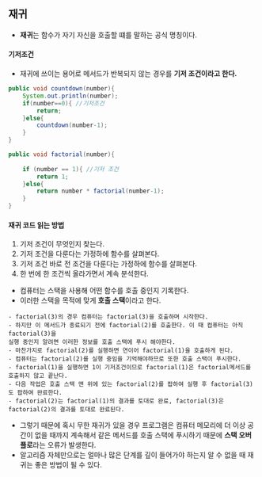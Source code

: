## 재귀
- **재귀**는 함수가 자기 자신을 호출할 떄를 말하는 공식 명칭이다.
#### **기저조건**
- 재귀에 쓰이는 용어로 메서드가 반복되지 않는 경우를 **기저 조건이라고 한다.**
~~~java
public void countdown(number){
    System.out.println(number);
    if(number==0){ //기저조건
        return;
    }else{
        countdown(number-1);
    }
}

public void factorial(number){
    
    if (number == 1){ //기저 조건
        return 1;
    }else{
        return number * factorial(number-1);
    }
}
~~~

#### **재귀 코드 읽는 방법**
1. 기저 조건이 무엇인지 찾는다.
2. 기저 조건을 다룬다는 가정하에 함수를 살펴본다.
3. 기저 조건 바로 전 조건을 다룬다는 가정하에 함수를 살펴본다.
4. 한 번에 한 조건씩 올라가면서 계속 분석한다.

- 컴퓨터는 스택을 사용해 어떤 함수를 호출 중인지 기록한다. 
- 이러한 스택을 목적에 맞게 **호출 스택**이라고 한다.
~~~
- factorial(3)의 경우 컴퓨터는 factorial(3)을 호출하며 시작한다.
- 하지만 이 메서드가 종료되기 전에 factorial(2)를 호출한다. 이 때 컴퓨터는 아직 factorial(3)을
실행 중인지 알려면 이러한 정보를 호출 스택에 푸시 해야한다.
- 마찬가지로 factorial(2)를 실행하면 연이어 factorial(1)을 호출하게 된다.
- 컴퓨터는 factorial(2)를 실행 중임을 기억해야하므로 또한 호출 스택이 푸시한다.
- factorial(1)을 실행하면 1이 기저조건이므로 factorial(1)은 factorial메서드를 호출하지 않고 끝난다.
- 다음 작업은 호출 스택 맨 위에 있는 factorial(2)를 팝하여 실행 후 factorial(3)도 팝하여 완료한다.
- factorial(2)는 factorial(1)의 결과를 토대로 완료, factorial(3)은 factorial(2)의 결과를 토대로 완료된다.
~~~
- 그렇기 때문에 혹시 무한 재귀가 있을 경우 프로그램은 컴퓨터 메모리에 더 이상 공간이 없을 때까지 계속해서 같은 메서드를 호출 스택에 푸시하기 때문에 **스택 오버플로**라는 오류가 발생한다.
- 알고리즘 자체만으로는 얼마나 많은 단계를 깊이 들어가야 하는지 알 수 없을 때 재귀는 좋은 방법이 될 수 있다.